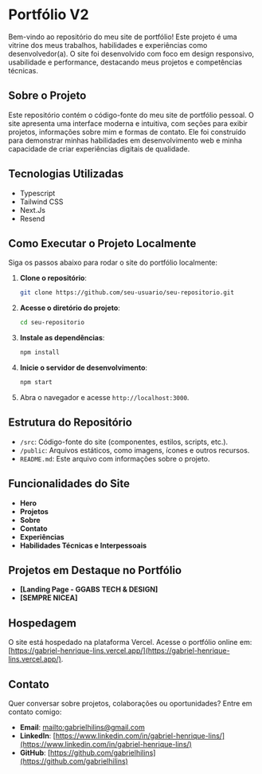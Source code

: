 # Portfólio V2

Bem-vindo ao repositório do meu site de portfólio! Este projeto é uma vitrine dos meus trabalhos, habilidades e experiências como desenvolvedor(a). O site foi desenvolvido com foco em design responsivo, usabilidade e performance, destacando meus projetos e competências técnicas.

## Sobre o Projeto

Este repositório contém o código-fonte do meu site de portfólio pessoal. O site apresenta uma interface moderna e intuitiva, com seções para exibir projetos, informações sobre mim e formas de contato. Ele foi construído para demonstrar minhas habilidades em desenvolvimento web e minha capacidade de criar experiências digitais de qualidade.

## Tecnologias Utilizadas

- Typescript
- Tailwind CSS
- Next.Js
- Resend

## Como Executar o Projeto Localmente

Siga os passos abaixo para rodar o site do portfólio localmente:

1. **Clone o repositório**:
   ```bash
   git clone https://github.com/seu-usuario/seu-repositorio.git
   ```

2. **Acesse o diretório do projeto**:
   ```bash
   cd seu-repositorio
   ```

3. **Instale as dependências**:
   ```bash
   npm install
   ```

4. **Inicie o servidor de desenvolvimento**:
   ```bash
   npm start
   ```

5. Abra o navegador e acesse `http://localhost:3000`.

## Estrutura do Repositório

- `/src`: Código-fonte do site (componentes, estilos, scripts, etc.).
- `/public`: Arquivos estáticos, como imagens, ícones e outros recursos.
- `README.md`: Este arquivo com informações sobre o projeto.

## Funcionalidades do Site

- **Hero**
- **Projetos**
- **Sobre**
- **Contato**
- **Experiências**
- **Habilidades Técnicas e Interpessoais**

## Projetos em Destaque no Portfólio

- **[Landing Page - GGABS TECH & DESIGN]**
- **[SEMPRE NICEA]**

## Hospedagem

O site está hospedado na plataforma Vercel. Acesse o portfólio online em: [https://gabriel-henrique-lins.vercel.app/](https://gabriel-henrique-lins.vercel.app/).

## Contato

Quer conversar sobre projetos, colaborações ou oportunidades? Entre em contato comigo:

- **Email**: [mailto:gabrielhilins@gmail.com](mailto:gabrielhilins@gmail.com)
- **LinkedIn**: [https://www.linkedin.com/in/gabriel-henrique-lins/](https://www.linkedin.com/in/gabriel-henrique-lins/)
- **GitHub**: [https://github.com/gabrielhilins](https://github.com/gabrielhilins)